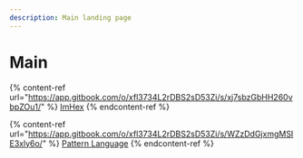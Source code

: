 ```yaml
---
description: Main landing page
---
```


# Main

{% content-ref url="https://app.gitbook.com/o/xfl3734L2rDBS2sD53Zi/s/xj7sbzGbHH260vbpZOu1/" %}
[ImHex](https://app.gitbook.com/o/xfl3734L2rDBS2sD53Zi/s/xj7sbzGbHH260vbpZOu1/)
{% endcontent-ref %}

{% content-ref url="https://app.gitbook.com/o/xfl3734L2rDBS2sD53Zi/s/WZzDdGjxmgMSIE3xly6o/" %}
[Pattern Language](https://app.gitbook.com/o/xfl3734L2rDBS2sD53Zi/s/WZzDdGjxmgMSIE3xly6o/)
{% endcontent-ref %}
